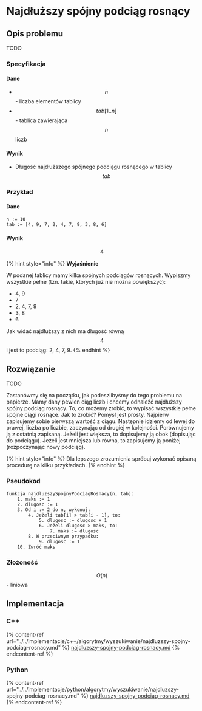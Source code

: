 # Najdłuższy spójny podciąg rosnący

## Opis problemu

TODO

### Specyfikacja

#### Dane

* $$n$$ - liczba elementów tablicy
* $$tab[1..n]$$ - tablica zawierająca $$n$$ liczb

#### Wynik

* Długość najdłuższego spójnego podciągu rosnącego w tablicy $$tab$$ 

### Przykład

#### Dane

```
n := 10
tab := [4, 9, 7, 2, 4, 7, 9, 3, 8, 6]
```

#### Wynik

$$4$$ 

{% hint style="info" %}
**Wyjaśnienie**

W podanej tablicy mamy kilka spójnych podciągów rosnących. Wypiszmy wszystkie pełne (tzn. takie, których już nie można powiększyć):

* 4, 9
* 7
* 2, 4, 7, 9
* 3, 8
* 6

Jak widać najdłuższy z nich ma długość równą $$4$$ i jest to podciąg: 2, 4, 7, 9.
{% endhint %}

## Rozwiązanie

TODO

Zastanówmy się na początku, jak podeszlibyśmy do tego problemu na papierze. Mamy dany pewien ciąg liczb i chcemy odnaleźć najdłuższy spójny podciąg rosnący. To, co możemy zrobić, to wypisać wszystkie pełne spójne ciągi rosnące. Jak to zrobić? Pomysł jest prosty. Najpierw zapisujemy sobie pierwszą wartość z ciągu. Następnie idziemy od lewej do prawej, liczba po liczbie, zaczynając od drugiej w kolejności. Porównujemy ją z ostatnią zapisaną. Jeżeli jest większa, to dopisujemy ją obok (dopisując do podciągu). Jeżeli jest mniejsza lub równa, to zapisujemy ją poniżej (rozpoczynając nowy podciąg). 

{% hint style="info" %}
Dla lepszego zrozumienia spróbuj wykonać opisaną procedurę na kilku przykładach.
{% endhint %}

### Pseudokod

```
funkcja najdluzszySpojnyPodciagRosnacy(n, tab):
    1. maks := 1
    2. dlugosc := 1
    3. Od i := 2 do n, wykonuj:
        4. Jeżeli tab[i] > tab[i - 1], to:
            5. dlugosc := dlugosc + 1
            6. Jeżeli dlugosc > maks, to:
                7. maks := dlugosc
        8. W przeciwnym przypadku:
            9. dlugosc := 1
    10. Zwróć maks
```

### Złożoność

$$O(n)$$ - liniowa

## Implementacja

### C++

{% content-ref url="../../implementacje/c++/algorytmy/wyszukiwanie/najdluzszy-spojny-podciag-rosnacy.md" %}
[najdluzszy-spojny-podciag-rosnacy.md](../../implementacje/c++/algorytmy/wyszukiwanie/najdluzszy-spojny-podciag-rosnacy.md)
{% endcontent-ref %}

### Python

{% content-ref url="../../implementacje/python/algorytmy/wyszukiwanie/najdluzszy-spojny-podciag-rosnacy.md" %}
[najdluzszy-spojny-podciag-rosnacy.md](../../implementacje/python/algorytmy/wyszukiwanie/najdluzszy-spojny-podciag-rosnacy.md)
{% endcontent-ref %}

